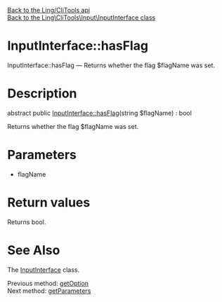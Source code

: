 [Back to the Ling/CliTools api](https://github.com/lingtalfi/CliTools/blob/master/doc/api/Ling/CliTools.md)<br>
[Back to the Ling\CliTools\Input\InputInterface class](https://github.com/lingtalfi/CliTools/blob/master/doc/api/Ling/CliTools/Input/InputInterface.md)


InputInterface::hasFlag
================



InputInterface::hasFlag — Returns whether the flag $flagName was set.




Description
================


abstract public [InputInterface::hasFlag](https://github.com/lingtalfi/CliTools/blob/master/doc/api/Ling/CliTools/Input/InputInterface/hasFlag.md)(string $flagName) : bool




Returns whether the flag $flagName was set.




Parameters
================


- flagName

    


Return values
================

Returns bool.








See Also
================

The [InputInterface](https://github.com/lingtalfi/CliTools/blob/master/doc/api/Ling/CliTools/Input/InputInterface.md) class.

Previous method: [getOption](https://github.com/lingtalfi/CliTools/blob/master/doc/api/Ling/CliTools/Input/InputInterface/getOption.md)<br>Next method: [getParameters](https://github.com/lingtalfi/CliTools/blob/master/doc/api/Ling/CliTools/Input/InputInterface/getParameters.md)<br>

